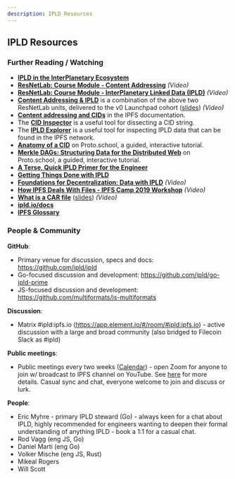 ```yaml
---
description: IPLD Resources
---
```


## IPLD Resources

### Further Reading / Watching

* [**IPLD in the InterPlanetary Ecosystem**](https://ipld.io/docs/intro/ecosystem/)
* [**ResNetLab: Course Module - Content Addressing**](https://research.protocol.ai/tutorials/resnetlab-on-tour/content-addressing/) *(Video)*
* [**ResNetLab: Course Module - InterPlanetary Linked Data (IPLD)**](https://research.protocol.ai/tutorials/resnetlab-on-tour/ipld/) *(Video)*
* [**Content Addressing & IPLD**](https://f.io/r2e848CK) is a combination of the above two ResNetLab units, delivered to the v0 Launchpad cohort ([slides](https://docs.google.com/presentation/d/1OnqLcAsY8j_ysSzMKDtXeEkcJV2NKNoEecgHTDXjPqQ/edit#slide=id.gd94be6831b_1_315)) *(Video)*
* [**Content addressing and CIDs**](https://docs.ipfs.io/concepts/content-addressing/) in the IPFS documentation.
* The [**CID Inspector**](https://cid.ipfs.io/) is a useful tool for dissecting a CID string.
* The [**IPLD Explorer**](https://explore.ipld.io/) is a useful tool for inspecting IPLD data that can be found in the IPFS network.
* [**Anatomy of a CID**](https://proto.school/anatomy-of-a-cid/) on Proto.school, a guided, interactive tutorial.
* [**Merkle DAGs: Structuring Data for the Distributed Web**](https://proto.school/merkle-dags) on Proto.school, a guided, interactive tutorial.
* [**A Terse, Quick IPLD Primer for the Engineer**](https://ipld.io/docs/intro/primer/)
* [**Getting Things Done with IPLD**](https://ipld.io/docs/synthesis/gtd/)
* [**Foundations for Decentralization: Data with IPLD**](https://media.ccc.de/v/gpn19-105-foundations-for-decentralization-data-with-ipld) *(Video)*
* [**How IPFS Deals With Files - IPFS Camp 2019 Workshop**](https://www.youtube.com/watch?v=Y_-TWTmF_1I) *(Video)*
* [**What is a CAR file**](https://f.io/fhmaszuB) ([slides](https://docs.google.com/presentation/d/1WYuoDdMUkU4MDSACWf4IZU61Hf91mXaExVQ-Je5JbPY/edit#slide=id.gc6fa3c898_0_0)) *(Video)*
* [**ipld.io/docs**](https://ipld.io/docs/)
* [**IPFS Glossary**](https://docs.ipfs.io/concepts/glossary/)

### People & Community

**GitHub**:
* Primary venue for discussion, specs and docs: https://github.com/ipld/ipld 
* Go-focused discussion and development: https://github.com/ipld/go-ipld-prime
* JS-focused discussion and development: https://github.com/multiformats/js-multiformats

**Discussion**:
* Matrix #ipld:ipfs.io (https://app.element.io/#/room/#ipld:ipfs.io) - active discussion with a large and broad community (also bridged to Filecoin Slack as #ipld)

**Public meetings**:
* Public meetings every two weeks ([Calendar](https://calendar.google.com/calendar/u/0/embed?src=ipfs.io\_eal36ugu5e75s207gfjcu0ae84@group.calendar.google.com\&ctz=UTC)) - open Zoom for anyone to join w/ broadcast to IPFS channel on YouTube. See [here](https://github.com/ipld/team-mgmt) for more details. Casual sync and chat, everyone welcome to join and discuss or lurk.

**People**:
* Eric Myhre - primary IPLD steward (Go) - always keen for a chat about IPLD, highly recommended for engineers wanting to deepen their formal understanding of anything IPLD - book a 1:1 for a casual chat.
* Rod Vagg (eng JS, Go)
* Daniel Marti (eng Go)
* Volker Mische (eng JS, Rust)
* Mikeal Rogers
* Will Scott
